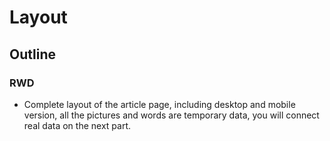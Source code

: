 <h1>
Layout
</h1>

<h2>
Outline
</h2>

### RWD

<p>

*  Complete layout of the article page, including desktop and mobile version, all the pictures and words are temporary data, you will connect real data on the next part.

</p>
